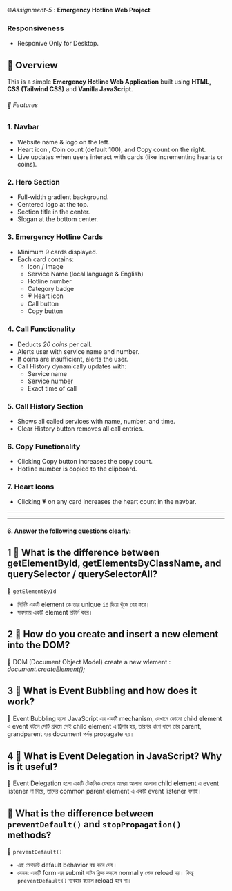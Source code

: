 🌐*Assignment-5* : **Emergency Hotline Web Project**

### Responsiveness
- Responive Only for Desktop.

## 📌 Overview
This is a simple **Emergency Hotline Web Application** built using **HTML, CSS (Tailwind CSS)** and **Vanilla JavaScript**.  

###### 🧱 Features

### 1. Navbar
- Website name & logo on the left.
- Heart icon , Coin count (default 100), and Copy count on the right.
- Live updates when users interact with cards (like incrementing hearts or coins).

### 2. Hero Section
- Full-width gradient background.
- Centered logo at the top.
- Section title in the center.
- Slogan at the bottom center.

### 3. Emergency Hotline Cards
- Minimum 9 cards displayed.
- Each card contains:
  - Icon / Image  
  - Service Name (local language & English)  
  - Hotline number  
  - Category badge  
  - 💗 Heart icon  
  - Call button 
  - Copy button  

### 4. Call Functionality
- Deducts *20 coins* per call.
- Alerts user with service name and number.
- If coins are insufficient, alerts the user.
- Call History dynamically updates with:
  - Service name
  - Service number
  - Exact time of call

### 5. Call History Section
- Shows all called services with name, number, and time.
- Clear History button removes all call entries.

### 6. Copy Functionality
- Clicking Copy button increases the copy count.
- Hotline number is copied to the clipboard.

### 7. Heart Icons
- Clicking 💗 on any card increases the heart count in the navbar.

--------------------------------------------------------------------------------
--------------------------------------------------------------------------------
#### 6. Answer the following questions clearly:

## 1 📌 What is the difference between getElementById, getElementsByClassName, and querySelector / querySelectorAll?
🔹 `getElementById`
- নির্দিষ্ট একটি element কে তার  unique `id` দিয়ে খুঁজে বের করে।  
- সবসময় একটি element রিটার্ন করে।  

## 2 📌 How do you create and insert a new element into the DOM?
🔹 DOM (Document Object Model) create a new wlement : *document.createElement();*

## 3 📌 What is Event Bubbling and how does it work?

🔹 Event Bubbling হলো JavaScript এর একটি mechanism, যেখানে কোনো child element এ event ঘটলে সেটি প্রথমে সেই child element এ ট্রিগার হয়, তারপর ধাপে ধাপে তার parent, grandparent হয়ে document পর্যন্ত propagate হয়।  


## 4 📌 What is Event Delegation in JavaScript? Why is it useful?
🔹 Event Delegation হলো একটি টেকনিক যেখানে আমরা আলাদা আলাদা child element এ event listener না দিয়ে, তাদের common parent element এ একটি event listener বসাই। 

## 📌 What is the difference between `preventDefault()` and `stopPropagation()` methods?

🔹 `preventDefault()`
- এই মেথডটি default behavior বন্ধ করে দেয়।  
- যেমন: একটি form এর submit বাটন ক্লিক করলে normally পেজ reload হয়। কিন্তু `preventDefault()` ব্যবহার করলে reload হবে না।  












